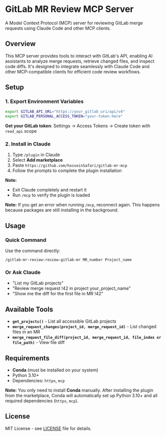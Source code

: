 # GitLab MR Review MCP Server

A Model Context Protocol (MCP) server for reviewing GitLab merge requests using Claude Code and other MCP clients.

## Overview

This MCP server provides tools to interact with GitLab's API, enabling AI assistants to analyze merge requests, retrieve changed files, and inspect code diffs. It's designed to integrate seamlessly with Claude Code and other MCP-compatible clients for efficient code review workflows.

## Setup

### 1. Export Environment Variables

```bash
export GITLAB_API_URL="https://your_gitlab_uri/api/v4"
export GITLAB_PERSONAL_ACCESS_TOKEN="your-token-here"
```

**Get your GitLab token**: Settings → Access Tokens → Create token with `read_api` scope

### 2. Install in Claude

1. Type `/plugin` in Claude
2. Select **Add marketplace**
3. Paste `https://github.com/hosseinSafari/gitlab-mr-mcp`
4. Follow the prompts to complete the plugin installation

**Note:**
- Exit Claude completely and restart it
- Run `/mcp` to verify the plugin is loaded

**Note:** If you get an error when running `/mcp`, reconnect again. This happens because packages are still installing in the background.

## Usage

### Quick Command

Use the command directly:
```
/gitlab-mr-review:review-gitlab-mr MR_number Project_name
```

### Or Ask Claude

- "List my GitLab projects"
- "Review merge request !42 in project your_project_name"
- "Show me the diff for the first file in MR !42"

## Available Tools

- **`get_projects()`** - List all accessible GitLab projects
- **`merge_request_changes(project_id, merge_request_id)`** - List changed files in an MR
- **`merge_request_file_diff(project_id, merge_request_id, file_index or file_path)`** - View file diff

## Requirements

- **Conda** (must be installed on your system)
- Python 3.10+
- Dependencies: `httpx`, `mcp`

**Note:** You only need to install **Conda** manually. After installing the plugin from the marketplace, Conda will automatically set up Python 3.10+ and all required dependencies (`httpx`, `mcp`).

## License

MIT License - see [LICENSE](LICENSE) file for details.
